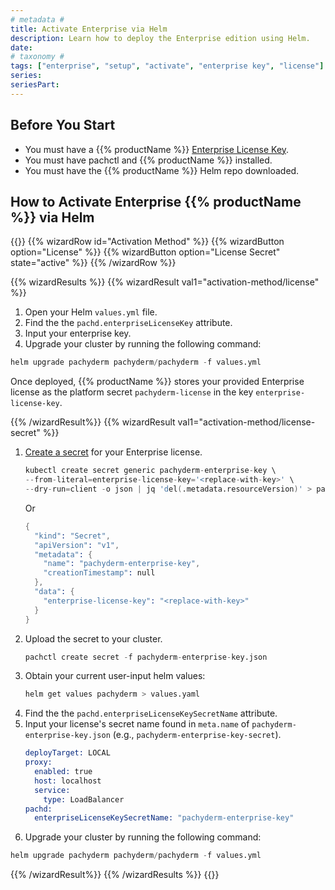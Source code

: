 ```yaml
---
# metadata # 
title: Activate Enterprise via Helm
description: Learn how to deploy the Enterprise edition using Helm.
date: 
# taxonomy #
tags: ["enterprise", "setup", "activate", "enterprise key", "license"]
series:
seriesPart:
---
```


## Before You Start 

- You must have a {{% productName %}} [Enterprise License Key](https://www.pachyderm.com/trial/).
- You must have pachctl and {{% productName %}} installed. 
- You must have the {{% productName %}} Helm repo downloaded.

## How to Activate Enterprise {{% productName %}} via Helm

{{<stack type="wizard">}}
{{% wizardRow id="Activation Method" %}}
{{% wizardButton  option="License" %}}
{{% wizardButton  option="License Secret" state="active" %}}
{{% /wizardRow %}}

{{% wizardResults %}}
{{% wizardResult val1="activation-method/license" %}}
1. Open your Helm `values.yml` file. 
2. Find the the `pachd.enterpriseLicenseKey` attribute.
3. Input your enterprise key.
4. Upgrade your cluster by running the following command:
```s
helm upgrade pachyderm pachyderm/pachyderm -f values.yml
```
Once deployed, {{% productName %}} stores your provided Enterprise license as the platform secret `pachyderm-license` in the key `enterprise-license-key`.

{{% /wizardResult%}}
{{% wizardResult val1="activation-method/license-secret" %}}
1. [Create a secret](/{{%release%}}/manage/secrets) for your Enterprise license.
   ```s
   kubectl create secret generic pachyderm-enterprise-key \
   --from-literal=enterprise-license-key='<replace-with-key>' \
   --dry-run=client -o json | jq 'del(.metadata.resourceVersion)' > pachyderm-enterprise-key.json
   ```
   Or
   ```s
   {
     "kind": "Secret",
     "apiVersion": "v1",
     "metadata": {
       "name": "pachyderm-enterprise-key",
       "creationTimestamp": null
     },
     "data": {
       "enterprise-license-key": "<replace-with-key>"
     }
   }
   ```
1. Upload the secret to your cluster.
   ```s
   pachctl create secret -f pachyderm-enterprise-key.json
   ```
2. Obtain your current user-input helm values:
    ```s
    helm get values pachyderm > values.yaml
    ```
3. Find the the `pachd.enterpriseLicenseKeySecretName` attribute.
4. Input your license's secret name found in `meta.name` of `pachyderm-enterprise-key.json` (e.g., `pachyderm-enterprise-key-secret`).
   ```s
   deployTarget: LOCAL
   proxy:
     enabled: true
     host: localhost
     service:
       type: LoadBalancer
   pachd:
     enterpriseLicenseKeySecretName: "pachyderm-enterprise-key"
   ```
5. Upgrade your cluster by running the following command:
```s
helm upgrade pachyderm pachyderm/pachyderm -f values.yml
```
{{% /wizardResult%}}
{{% /wizardResults %}}
{{</stack>}}